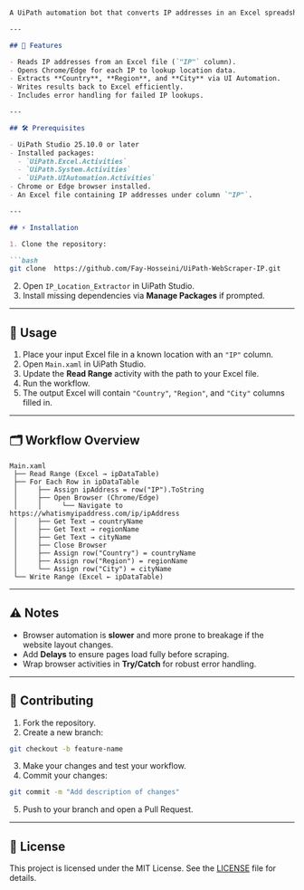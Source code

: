 ````markdown

A UiPath automation bot that converts IP addresses in an Excel spreadsheet into **Country**, **Region**, and **City**, using browser automation on [whatismyipaddress.com](https://whatismyipaddress.com).

---

## 🚀 Features

- Reads IP addresses from an Excel file (`"IP"` column).  
- Opens Chrome/Edge for each IP to lookup location data.  
- Extracts **Country**, **Region**, and **City** via UI Automation.  
- Writes results back to Excel efficiently.  
- Includes error handling for failed IP lookups.

---

## 🛠 Prerequisites

- UiPath Studio 25.10.0 or later  
- Installed packages:  
  - `UiPath.Excel.Activities`  
  - `UiPath.System.Activities`  
  - `UiPath.UIAutomation.Activities`  
- Chrome or Edge browser installed.  
- An Excel file containing IP addresses under column `"IP"`.

---

## ⚡ Installation

1. Clone the repository:

```bash
git clone  https://github.com/Fay-Hosseini/UiPath-WebScraper-IP.git
````

2. Open `IP_Location_Extractor` in UiPath Studio.
3. Install missing dependencies via **Manage Packages** if prompted.

---

## 🎯 Usage

1. Place your input Excel file in a known location with an `"IP"` column.
2. Open `Main.xaml` in UiPath Studio.
3. Update the **Read Range** activity with the path to your Excel file.
4. Run the workflow.
5. The output Excel will contain `"Country"`, `"Region"`, and `"City"` columns filled in.

---

## 🗂 Workflow Overview

```
Main.xaml
 ├── Read Range (Excel → ipDataTable)
 ├── For Each Row in ipDataTable
 │     ├── Assign ipAddress = row("IP").ToString
 │     ├── Open Browser (Chrome/Edge)
 │     │     └── Navigate to https://whatismyipaddress.com/ip/ipAddress
 │     ├── Get Text → countryName
 │     ├── Get Text → regionName
 │     ├── Get Text → cityName
 │     ├── Close Browser
 │     ├── Assign row("Country") = countryName
 │     ├── Assign row("Region") = regionName
 │     └── Assign row("City") = cityName
 └── Write Range (Excel ← ipDataTable)
```

---

## ⚠️ Notes

* Browser automation is **slower** and more prone to breakage if the website layout changes.
* Add **Delays** to ensure pages load fully before scraping.
* Wrap browser activities in **Try/Catch** for robust error handling.

---

## 🤝 Contributing

1. Fork the repository.
2. Create a new branch:

```bash
git checkout -b feature-name
```

3. Make your changes and test your workflow.
4. Commit your changes:

```bash
git commit -m "Add description of changes"
```

5. Push to your branch and open a Pull Request.

---

## 📄 License

This project is licensed under the MIT License. See the [LICENSE](LICENSE) file for details.

```
